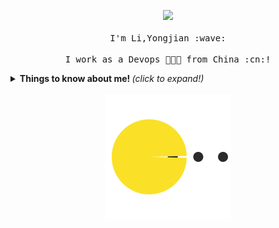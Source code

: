 <!-- ### Hi there 👋
-->

<!--
**liyongjian5179/liyongjian5179** is a ✨ _special_ ✨ repository because its `README.md` (this file) appears on your GitHub profile.

Here are some ideas to get you started:

- 🔭 I’m currently working on ...
- 🌱 I’m currently learning ...
- 👯 I’m looking to collaborate on ...
- 🤔 I’m looking for help with ...
- 💬 Ask me about ...
- 📫 How to reach me: ...
- 😄 Pronouns: ...
- ⚡ Fun fact: ...

-->

<p align="center">
  <img src="https://media.giphy.com/media/MeJgB3yMMwIaHmKD4z/giphy.gif" width="30%">
  <br><br>
  <samp>
    I'm Li,Yongjian :wave:
    <br><br>
    I work as a Devops 👨🏻‍💻 from China :cn:!

  </samp>
</p>


<details>
  <summary> <b> Things to know about me! </b> <i>(click to expand!)</i> </summary>

  <br>

[![Github Stats By Anurag](https://github-readme-stats.vercel.app/api?username=liyongjian5179&show_icons=true&title_color=fff&icon_color=79ff97&text_color=9f9f9f&bg_color=151515)](https://github.com/anuraghazra/github-readme-stats)

</details>



<div align="center">
	<br>
	<img src="https://raw.githubusercontent.com/Aniket965/Aniket965/master/pacman.svg?sanitize=true" width="200" height="200">
	<br>
</div>
